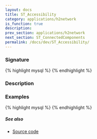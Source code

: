 ```yaml
---
layout: docs
title: ST_Accessibility
category: applications/h2network
is_function: true
description:
prev_section: applications/h2network
next_section: ST_ConnectedComponents
permalink: /docs/dev/ST_Accessibility/
---
```


### Signature

{% highlight mysql %}
{% endhighlight %}

### Description


### Examples

{% highlight mysql %}
{% endhighlight %}

##### See also

* <a href="https://github.com/irstv/H2GIS/blob/d3c753049f80b83ab85271508550bf92365fb314/h2network/src/main/java/org/h2gis/network/graph_creator/ST_Accessibility.java" target="_blank">Source code</a>
